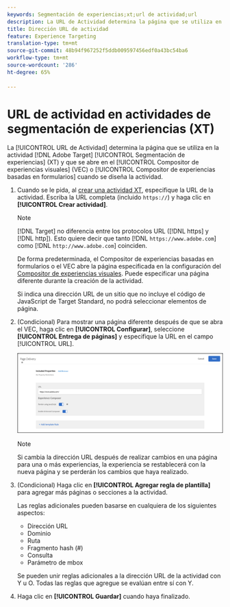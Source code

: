 ```yaml
---
keywords: Segmentación de experiencias;xt;url de actividad;url
description: La URL de Actividad determina la página que se utiliza en la actividad de Adobe Target Experience Targeting y que se abre en el Compositor de experiencias visuales (VEC) o en el Compositor de experiencias basadas en formularios cuando se diseña la actividad.
title: Dirección URL de actividad
feature: Experience Targeting
translation-type: tm+mt
source-git-commit: 48b94f967252f5ddb009597456edf0a43bc54ba6
workflow-type: tm+mt
source-wordcount: '286'
ht-degree: 65%

---
```



# URL de actividad en actividades de segmentación de experiencias (XT)

La [!UICONTROL URL de Actividad] determina la página que se utiliza en la actividad [!DNL Adobe Target] [!UICONTROL Segmentación de experiencias] (XT) y que se abre en el [!UICONTROL Compositor de experiencias visuales] (VEC) o [!UICONTROL Compositor de experiencias basadas en formularios] cuando se diseña la actividad.

1. Cuando se le pida, al [crear una actividad XT](/help/c-activities/t-experience-target/t-xt-create/xt-create.md), especifique la URL de la actividad. Escriba la URL completa (incluido `https://`) y haga clic en **[!UICONTROL Crear actividad]**.

   >[!NOTE]
   >
   >[!DNL Target] no diferencia entre los protocolos URL ([!DNL https] y [!DNL http]). Esto quiere decir que tanto [!DNL `https://www.adobe.com`] como [!DNL `http://www.adobe.com`] coinciden.
   >
   >De forma predeterminada, el Compositor de experiencias basadas en formularios o el VEC abre la página especificada en la configuración del [Compositor de experiencias visuales](/help/administrating-target/visual-experience-composer-set-up.md). Puede especificar una página diferente durante la creación de la actividad.
   >
   >Si indica una dirección URL de un sitio que no incluye el código de JavaScript de Target Standard, no podrá seleccionar elementos de página.

1. (Condicional) Para mostrar una página diferente después de que se abra el VEC, haga clic en **[!UICONTROL Configurar]**, seleccione **[!UICONTROL Entrega de páginas]** y especifique la URL en el campo [!UICONTROL URL].

   ![Cuadro de diálogo Entrega de páginas](/help/c-activities/t-experience-target/t-xt-create/assets/url-config-new.png)

   >[!NOTE]
   >
   >Si cambia la dirección URL después de realizar cambios en una página para una o más experiencias, la experiencia se restablecerá con la nueva página y se perderán los cambios que haya realizado.

1. (Condicional) Haga clic en **[!UICONTROL Agregar regla de plantilla]** para agregar más páginas o secciones a la actividad.

   Las reglas adicionales pueden basarse en cualquiera de los siguientes aspectos:

   * Dirección URL
   * Dominio
   * Ruta
   * Fragmento hash (#)
   * Consulta
   * Parámetro de mbox

   Se pueden unir reglas adicionales a la dirección URL de la actividad con Y u O. Todas las reglas que agregue se evalúan entre sí con Y.

1. Haga clic en **[!UICONTROL Guardar]** cuando haya finalizado.